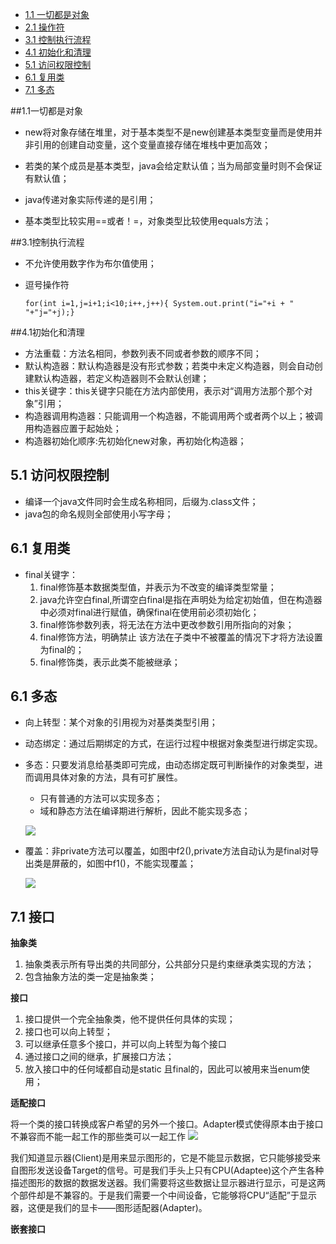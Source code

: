 * [1.1 一切都是对象](#1.1)
* [2.1 操作符](#2.1)
* [3.1 控制执行流程](#3.1)
* [4.1 初始化和清理](#4.1)
* [5.1 访问权限控制](#5.1)
* [6.1 复用类](#6.1)
* [7.1 多态](#6.1)


##1.1一切都是对象

 - new将对象存储在堆里，对于基本类型不是new创建基本类型变量而是使用并非引用的创建自动变量，这个变量直接存储在堆栈中更加高效；
 
 - 若类的某个成员是基本类型，java会给定默认值；当为局部变量时则不会保证有默认值；
 
 - java传递对象实际传递的是引用；
 
 - 基本类型比较实用==或者！=，对象类型比较使用equals方法；


##3.1控制执行流程

- 不允许使用数字作为布尔值使用；

- 逗号操作符

    `for(int i=1,j=i+1;i<10;i++,j++){
			System.out.print("i="+i + " "+"j="+j);}`

##4.1初始化和清理

  - 方法重载：方法名相同，参数列表不同或者参数的顺序不同；
  - 默认构造器：默认构造器是没有形式参数；若类中未定义构造器，则会自动创建默认构造器，若定义构造器则不会默认创建；
  - this关键字：this关键字只能在方法内部使用，表示对“调用方法那个那个对象”引用；
  - 构造器调用构造器：只能调用一个构造器，不能调用两个或者两个以上；被调用构造器应置于起始处；
  - 构造器初始化顺序:先初始化new对象，再初始化构造器；

## 5.1 访问权限控制
 - 编译一个java文件同时会生成名称相同，后缀为.class文件；
 - java包的命名规则全部使用小写字母；

## 6.1 复用类
 - final关键字：
   1. final修饰基本数据类型值，并表示为不改变的编译类型常量；
   2. java允许空白final,所谓空白final是指在声明处为给定初始值，但在构造器中必须对final进行赋值，确保final在使用前必须初始化；
   3. final修饰参数列表，将无法在方法中更改参数引用所指向的对象；
   4. final修饰方法，明确禁止 该方法在子类中不被覆盖的情况下才将方法设置为final的；
   5. final修饰类，表示此类不能被继承；
## 6.1 多态

- 向上转型：某个对象的引用视为对基类类型引用；
- 动态绑定：通过后期绑定的方式，在运行过程中根据对象类型进行绑定实现。
- 多态：只要发消息给基类即可完成，由动态绑定既可判断操作的对象类型，进而调用具体对象的方法，具有可扩展性。
     - 只有普通的方法可以实现多态；
     - 域和静态方法在编译期进行解析，因此不能实现多态；

  ![](https://i.imgur.com/28YTWhE.png)


- 覆盖：非private方法可以覆盖，如图中f2(),private方法自动认为是final对导出类是屏蔽的，如图中f1()，不能实现覆盖；

  ![](https://i.imgur.com/4iEwVsX.png)

## 7.1 接口

**抽象类**

1. 抽象类表示所有导出类的共同部分，公共部分只是约束继承类实现的方法；
2. 包含抽象方法的类一定是抽象类；

**接口**

1. 接口提供一个完全抽象类，他不提供任何具体的实现；
2. 接口也可以向上转型；
3. 可以继承任意多个接口，并可以向上转型为每个接口
4. 通过接口之间的继承，扩展接口方法；
5. 放入接口中的任何域都自动是static	且final的，因此可以被用来当enum使用；

**适配接口**

 将一个类的接口转换成客户希望的另外一个接口。Adapter模式使得原本由于接口不兼容而不能一起工作的那些类可以一起工作
![](https://i.imgur.com/POasAaE.png)

我们知道显示器(Client)是用来显示图形的，它是不能显示数据，它只能够接受来自图形发送设备Target的信号。可是我们手头上只有CPU(Adaptee)这个产生各种描述图形的数据的数据发送器。我们需要将这些数据让显示器进行显示，可是这两个部件却是不兼容的。于是我们需要一个中间设备，它能够将CPU“适配”于显示器，这便是我们的显卡——图形适配器(Adapter)。

**嵌套接口**




   
   